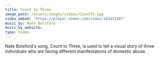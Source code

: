 ```yaml
---
title: Count to Three
image_path: /assets/images/videos/CountTo.jpg
video_embed: 'https://player.vimeo.com/video/183411287'
music_by: Nate Botsford
music_by_website:
type: Video
---
```



Nate Botsford's song, Count to Three, is used to tell a visual story of three individuals who are facing different manifestations of domestic abuse.